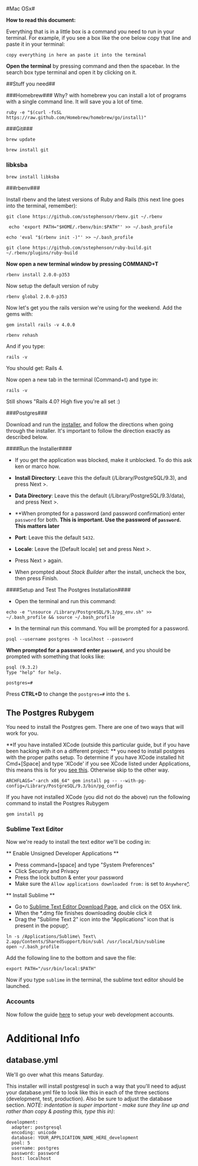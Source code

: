 #Mac OSx#

__How to read this document:__

Everything that is in a little box is a command you need to run in your terminal. For example, if you see a box like the one below copy that line and paste it in your terminal:

``` 
copy everything in here an paste it into the terminal
```

__Open the terminal__ by pressing command and then the spacebar. In the search box type terminal and open it by clicking on it.

##Stuff you need##

###Homebrew###
Why? with homebrew you can install a lot of programs with a single command line. It will save you a lot of time.

```
ruby -e "$(curl -fsSL https://raw.github.com/Homebrew/homebrew/go/install)"
```

###Git###


```
brew update
```
```
brew install git
```


### libksba ###

```
brew install libksba
```


###rbenv###

Install rbenv and the latest versions of Ruby and Rails (this next line goes into the terminal, remember):



```
git clone https://github.com/sstephenson/rbenv.git ~/.rbenv
```


```
 echo 'export PATH="$HOME/.rbenv/bin:$PATH"' >> ~/.bash_profile
```

```
echo 'eval "$(rbenv init -)"' >> ~/.bash_profile
```


```
git clone https://github.com/sstephenson/ruby-build.git ~/.rbenv/plugins/ruby-build
```

__Now open a new terminal window by pressing COMMAND+T__

```
rbenv install 2.0.0-p353
```

Now setup the default version of ruby

```
rbenv global 2.0.0-p353
```

Now let's get you the rails version we're using for the weekend. Add the gems with:

```
gem install rails -v 4.0.0
```

```
rbenv rehash
```

And if you type:

```
rails -v
```

You should get: Rails 4.

Now open a new tab in the terminal (Command+t) and type in:

```
rails -v
```

Still shows "Rails 4.0? High five you're all set :)



###Postgres###

Download and run the [installer](http://www.enterprisedb.com/products-services-training/pgdownload#osx), and follow the directions when going through the installer.  It's important to follow the direction exactly as described below.

####Run the Installer####

* If you get the application was blocked, make it unblocked.  To do this ask ken or marco how.

* **Install Directory**: Leave this the default (/Library/PostgreSQL/9.3), and press Next >.
* **Data Directory**: Leave this the default (/Library/PostgreSQL/9.3/data), and press Next >.
* **When prompted for a password (and password confirmation) enter `password` for both.  **This is important.  Use the password of `password`.  This matters later**
* **Port**: Leave this the default `5432`.
* **Locale**: Leave the [Default locale] set and press Next >.
* Press Next > again.
* When prompted about *Stack Builder* after the install, uncheck the box, then press Finish.


####Setup and Test The Postgres Installation####

* Open the terminal and run this command:

```
echo -e "\nsource /Library/PostgreSQL/9.3/pg_env.sh" >> ~/.bash_profile && source ~/.bash_profile
```

* In the terminal run this command.  You will be prompted for a password.

```
psql --username postgres -h localhost --password
```

**When prompted for a password enter `password`**, and you should be prompted with something that looks like:

```
psql (9.3.2)
Type "help" for help.

postgres=# 
```

Press **CTRL+D** to change the `postgres=#` into the `$`.


The Postgres Rubygem
-----------

You need to install the Postgres gem.  There are one of two ways that will work for you.


**If you have installed XCode (outside this particular guide, but if you have been hacking with it on a different project: ** you need to install postgres with the proper paths setup.  To determine if you have XCode installed hit Cmd+[Space] and type 'XCode'  if you see XCode listed under Applications, this means this is for you [see this](http://i.imgur.com/VGLrHxO.png).  Otherwise skip to the other way.

```
ARCHFLAGS="-arch x86_64" gem install pg -- --with-pg-config=/Library/PostgreSQL/9.3/bin/pg_config
```

If you have not installed XCode (you did not do the above) run the following command to install the Postgres Rubygem

```
gem install pg
```

### Sublime Text Editor

Now we're ready to install the text editor we'll be coding in:


** Enable Unsigned Developer Applications **

* Press command+[space] and type "System Preferences"
* Click Security and Privacy
* Press the lock button & enter your password
* Make sure the `Allow applications downloaded from:` is set to `Anywhere`[^](http://i.imgur.com/0HEcfmt.png).

** Install Sublime **

* Go to [Sublime Text Editor Download Page](http://www.sublimetext.com/2), and click on the OSX link.
* When the *.dmg file finishes downloading double click it
* Drag the "Sublime Text 2" icon into the "Applications" icon that is present in the popup[^](http://i.imgur.com/DuTTT71.png).

```
ln -s /Applications/Sublime\ Text\ 2.app/Contents/SharedSupport/bin/subl /usr/local/bin/sublime
open ~/.bash_profile
```

Add the following line to the bottom and save the file:

```
export PATH="/usr/bin/local:$PATH"
```

Now if you type `sublime` in the terminal, the sublime text editor should be launched.


### Accounts

Now follow the guide [here](https://github.com/FirehoseWeekend/install-guide/blob/master/accounts.md) to setup your web development accounts.



Additional Info
======

database.yml
------

We'll go over what this means Saturday.

This installer will install postgresql in such a way that you'll need to adjust your database.yml file to look like this in each of the three sections (development, test, production).  Also be sure to adjust the database section.  _NOTE: indentation is super important - make sure they line up and rather than copy & pasting this, type this in)_:

```
development:
  adapter: postgresql
  encoding: unicode
  database: YOUR_APPLICATION_NAME_HERE_development
  pool: 5
  username: postgres
  password: password
  host: localhost
```

